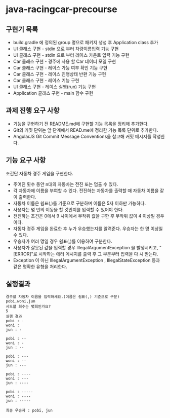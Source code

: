 # java-racingcar-precourse

## 구현기 목록
- build.gradle 에 정의된 group 명으로 패키지 생성 후 Application class 추가
- UI 클래스 구현 - stdin 으로 부터 차량이름입력 기능 구현
- UI 클래스 구현 - stdin 으로 부터 레이스 카운트 입력 기능 구현
- Car 클래스 구현 - 경주에 사용 할 Car 데이터 모델 구현
- Car 클래스 구현 - 레이스 가능 여부 확인 기능 구현
- Car 클래스 구현 - 레이스 진행상태 반환 기능 구현
- Car 클래스 구현 - 레이스 기능 구현
- UI 클래스 구현 - 레이스 실행(run) 기능 구현
- Application 클래스 구현 - main 함수 구현

## 과제 진행 요구 사항
- 기능을 구현하기 전 README.md에 구현할 기능 목록을 정리해 추가한다.
- Git의 커밋 단위는 앞 단계에서 READ.me에 정리한 기능 목록 단위로 추가한다.
- AngularJS Git Commit Message Conventions을 참고해 커밋 메시지를 작성한다.


## 기능 요구 사항
초간단 자동차 경주 게임을 구현한다.
- 주어진 횟수 동안 n대의 자동차는 전진 또는 멈출 수 있다.
- 각 자동차에 이름을 부여할 수 있다. 전진하는 자동차를 출력할 때 자동차 이름을 같이 출력한다.
- 자동차 이름은 쉼표(,)를 기준으로 구분하며 이름은 5자 이하만 가능하다.
- 사용자는 몇 번의 이동을 할 것인지를 입력할 수 있어야 한다.
- 전진하는 조건은 0에서 9 사이에서 무작위 값을 구한 후 무작위 값이 4 이상일 경우이다.
- 자동차 경주 게임을 완료한 후 누가 우승했는지를 알려준다. 우승자는 한 명 이상일 수 있다.
- 우승자가 여러 명일 경우 쉼표(,)를 이용하여 구분한다.
- 사용자가 잘못된 값을 입력할 경우 IllegalArgumentException 을 발생시키고, "[ERROR]"로 시작하는 에러 메시지를 출력 후 그 부분부터 입력을 다 시 받는다.
- Exception 이 아닌 IllegalArgumentException , IllegalStateException 등과 같은 명확한 유형을 처리한다.

## 실행결과
```text
경주할 자동차 이름을 입력하세요.(이름은 쉼표(,) 기준으로 구분)
pobi,woni,jun
시도할 회수는 몇회인가요?
5
실행 결과
pobi : - 
woni : 
jun : -

pobi : -- 
woni : -
jun : --

pobi : --- 
woni : -- 
jun : ---

pobi : ---- 
woni : --- 
jun : ----

pobi : ----- 
woni : ---- 
jun : -----

최종 우승자 : pobi, jun
```
